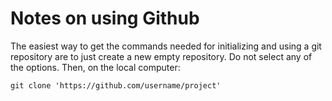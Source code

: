 # Notes on using Github

The easiest way to get the commands needed for initializing and using a git repository are to just create a new empty repository. Do not select any of the options. Then, on the local computer:

```
git clone 'https://github.com/username/project'
```

